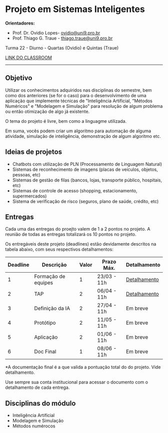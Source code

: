 # Projeto em Sistemas Inteligentes

**Orientadores:**

- Prof. Dr. Ovidio Lopes- ovidio@uni9.pro.br
- Prof. Thiago G. Traue - thiago.traue@uni9.pro.br

Turma 22 - Diurno - Quartas (Ovidio) e Quintas (Traue)

[LINK DO CLASSROOM](https://classroom.google.com/c/NTkzMjgzMDQ3MjM3?cjc=nckvk6a)

***

## Objetivo

Utilizar os conhecimentos adquiridos nas disciplinas do semestre, bem como dos anteriores (se for o caso) para o desenvolvimento de uma aplicação que implemente técnicas de "Inteligência Artificial, "Métodos Numéricos" e "Modelagem e Simulação" para resolução de algum problema ou então otimização de algo já existente.

O tema do projeto é livre, bem como a linguagme utilizada.

Em suma, vocês podem criar um algoritmo para automação de alguma atividade, simulação de inteligência, demonstração de algum algoritmo etc.

## Ideias de projetos

- Chatbots com utilização de PLN (Processamento de Linguagem Natural)
- Sistemas de reconhecimento de imagens (placas de veículos, objetos, pessoas, etc)
- Sistemas de gestão de filas (bancos, lojas, transporte público, hospitais, etc)
- Sistemas de controle de acesso (shopping, estacionamento, supermercados)
- Sistema de verificação de risco (seguros, plano de saúde, crédito, etc)

## Entregas

Cada uma das entregas do proejto valem de 1 a 2 pontos no projeto. A reunião de todas as entregas totalizará os 10 pontos no projeto.

Os entregáveis deste projeto (deadlines) estão devidamente descritos na tabela abaixo, com seus respectivos detalhamentos:

| Deadline | Descrição           | Valor | Prazo Máx.  | Detalhamento |
|----------|---------------------|-------|-------------|--------------|
| 1        | Formação de equipes | 1     | 23/03 - 11h | [Detalhamento](https://docs.google.com/document/d/1pLIrZP_x2kYq-xH6tJs309Kp4ZCvHiqZfetfaao1bHo/) |
| 2        | TAP                 | 2     | 06/04 - 11h | [Detalhamento](https://docs.google.com/document/d/1jh8QkZhTEVx1ScYKgglIDFBxR1UVDQNJQHBePpPTxOw/) |
| 3        | Definição da IA     | 2     | 27/04 - 11h | Em breve     |
| 4        | Protótipo           | 2     | 11/05 - 11h | Em breve     |
| 5        | Aplicação           | 2     | 01/06 - 11h | Em breve     |
| 6        | Doc Final           | 1     | 08/06 - 11h | Em breve     |

*A documentação final é a que valida a pontuação total do do projeto. Vide detalhamento.

Use sempre sua conta institucional para acessar o documento com o detalhamento de cada entrega.

## Disciplinas do módulo

- Inteligência Artificial
- Modelagem e Simulação
- Métodos numérocos

